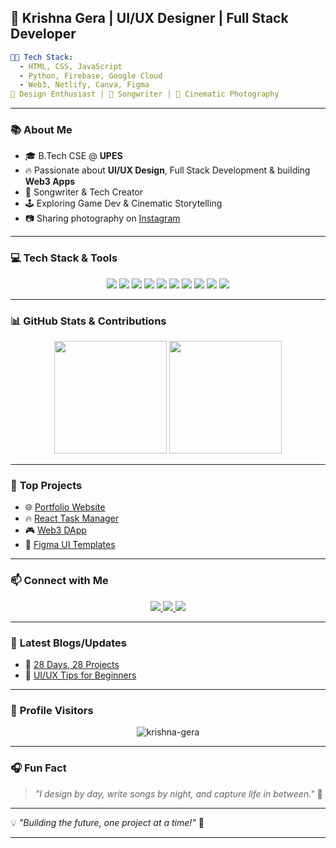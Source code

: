 ## 🚀 **Krishna Gera | UI/UX Designer | Full Stack Developer**

```yaml
🧑‍💻 Tech Stack:
  - HTML, CSS, JavaScript
  - Python, Firebase, Google Cloud
  - Web3, Netlify, Canva, Figma
🎨 Design Enthusiast | 🎵 Songwriter | 📸 Cinematic Photography
```

---

### 📚 **About Me**

- 🎓 B.Tech CSE @ **UPES**
- 🔥 Passionate about **UI/UX Design**, Full Stack Development & building **Web3 Apps**
- 📝 Songwriter & Tech Creator
- 🕹️ Exploring Game Dev & Cinematic Storytelling
- 📷 Sharing photography on [Instagram](https://www.instagram.com/filmsbykrishna)

---

### 💻 **Tech Stack & Tools**

<p align="center">
  <img src="https://img.shields.io/badge/-HTML5-E34F26?logo=html5&logoColor=white" />
  <img src="https://img.shields.io/badge/-CSS3-1572B6?logo=css3&logoColor=white" />
  <img src="https://img.shields.io/badge/-JavaScript-F7DF1E?logo=javascript&logoColor=black" />
  <img src="https://img.shields.io/badge/-Python-3776AB?logo=python&logoColor=white" />
  <img src="https://img.shields.io/badge/-Figma-F24E1E?logo=figma&logoColor=white" />
  <img src="https://img.shields.io/badge/-Canva-00C4CC?logo=canva&logoColor=white" />
  <img src="https://img.shields.io/badge/-Firebase-FFCA28?logo=firebase&logoColor=black" />
  <img src="https://img.shields.io/badge/-Netlify-00C7B7?logo=netlify&logoColor=white" />
  <img src="https://img.shields.io/badge/-Google%20Cloud-4285F4?logo=googlecloud&logoColor=white" />
  <img src="https://img.shields.io/badge/-Web3-12100E?logo=ethereum&logoColor=white" />
</p>

---

### 📊 **GitHub Stats & Contributions**

<p align="center">
  <img src="https://github-readme-stats.vercel.app/api?username=krishna-gera&show_icons=true&theme=radical" height="180" />
  <img src="https://github-readme-streak-stats.herokuapp.com/?user=krishna-gera&theme=radical" height="180" />
</p>

---

### 🚩 **Top Projects**

- 🌐 [Portfolio Website](https://github.com/krishna-gera/portfolio)
- 🔥 [React Task Manager](https://github.com/krishna-gera/task-manager)
- 🎮 [Web3 DApp](https://github.com/krishna-gera/web3-dapp)
- 🎨 [Figma UI Templates](https://github.com/krishna-gera/figma-ui)

---

### 📫 **Connect with Me**

<p align="center">
  <a href="https://www.linkedin.com/in/krishnagera/">
    <img src="https://img.shields.io/badge/-LinkedIn-0077B5?logo=linkedin&logoColor=white" />
  </a>
  <a href="https://www.instagram.com/your_username/">
    <img src="https://img.shields.io/badge/-Instagram-E4405F?logo=instagram&logoColor=white" />
  </a>
  <a href="mailto:krishnagera@gmail.com">
    <img src="https://img.shields.io/badge/-Gmail-D14836?logo=gmail&logoColor=white" />
  </a>
</p>

---

### 📝 **Latest Blogs/Updates**

- 🔗 [28 Days, 28 Projects](https://github.com/krishnagera/28-days-28-projects)
- 📢 [UI/UX Tips for Beginners](https://krishnagera.medium.com)

---

### 🎯 **Profile Visitors**

<p align="center">
  <img src="https://komarev.com/ghpvc/?username=krishna-gera&label=Profile%20Views&color=0e75b6&style=flat" alt="krishna-gera" />
</p>

---

### 🎧 **Fun Fact**

> _"I design by day, write songs by night, and capture life in between."_ 🎥

---

💡 *"Building the future, one project at a time!"* 🚀

---
